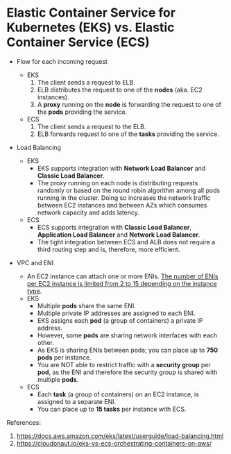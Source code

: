 # Elastic Container Service for Kubernetes (EKS) vs. Elastic Container Service (ECS)

- Flow for each incoming request
   - EKS
     1. The client sends a request to ELB.
     2. ELB distributes the request to one of the **nodes** (aka. EC2 instances).
     3. A **proxy** running on the **node** is forwarding the request to one of the **pods** providing the service.
   - ECS
     1. The client sends a request to the ELB.
     2. ELB forwards request to one of the **tasks** providing the service.

- Load Balancing
   - EKS
      - EKS supports integration with **Network Load Balancer** and **Classic Load Balancer**.
      - The proxy running on each node is distributing requests randomly or based on the round robin algorithm among
        all pods running in the cluster. Doing so increases the network traffic between EC2 instances and between AZs
        which consumes network capacity and adds latency.
   - ECS
      - ECS supports integration with **Classic Load Balancer**, **Application Load Balancer** and 
        **Network Load Balancer**.
      - The tight integration between ECS and ALB does not require a third routing step and is, therefore, more
        efficient.

- VPC and ENI
   - An EC2 instance can attach one or more ENIs. 
    [The number of ENIs per EC2 instance is limited from 2 to 15 depending on the instance type](
       https://docs.aws.amazon.com/AWSEC2/latest/UserGuide/using-eni.html#AvailableIpPerENI). 
   - EKS
      - Multiple **pods** share the same ENI.
      - Multiple private IP addresses are assigned to each ENI. 
      - EKS assigns each **pod** (a group of containers) a private IP address. 
      - However, some **pods** are sharing network interfaces with each other.
      - As EKS is sharing ENIs between pods; you can place up to **750 pods** per instance. 
      - You are NOT able to restrict traffic with a **security group** per **pod**, as the ENI and therefore the
       security group is shared with multiple **pods**.
   - ECS
      - Each **task** (a group of containers) on an EC2 instance, is assigned to a separate ENI.
      - You can place up to **15 tasks** per instance with ECS.


References:
1. https://docs.aws.amazon.com/eks/latest/userguide/load-balancing.html
2. https://cloudonaut.io/eks-vs-ecs-orchestrating-containers-on-aws/
